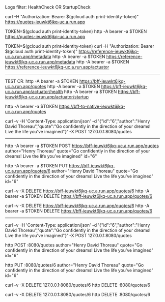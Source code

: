 Logs filter:
HealthCheck OR StartupCheck


curl -H "Authorization: Bearer $(gcloud auth print-identity-token)" https://quotes-ieuwkt6jkq-uc.a.run.app

TOKEN=$(gcloud auth print-identity-token)
http -A bearer -a $TOKEN https://quotes-ieuwkt6jkq-uc.a.run.app

TOKEN=$(gcloud auth print-identity-token)
curl -H "Authorization: Bearer $(gcloud auth print-identity-token)" https://reference-ieuwkt6jkq-uc.a.run.app/metadata
http -A bearer -a $TOKEN https://reference-ieuwkt6jkq-uc.a.run.app/metadata
http -A bearer -a $TOKEN https://reference-ieuwkt6jkq-uc.a.run.app/actuator


---
TEST CR:
http -A bearer -a $TOKEN https://bff-ieuwkt6jkq-uc.a.run.app/quotes
http -A bearer -a $TOKEN https://bff-ieuwkt6jkq-uc.a.run.app/actuator/health
http -A bearer -a $TOKEN https://bff-ieuwkt6jkq-uc.a.run.app/actuator/startup

http -A bearer -a $TOKEN https://bff-to-native-ieuwkt6jkq-uc.a.run.app/quotes

curl -v -H 'Content-Type: application/json' -d '{"id":"6","author":"Henry David Thoreau","quote":"Go confidently in the direction of your dreams! Live the life you’ve imagined"}' -X POST 127.0.0.1:8080/quotes

---

http -A bearer -a $TOKEN POST https://bff-ieuwkt6jkq-uc.a.run.app/quotes author="Henry Thoreau" quote="Go confidently in the direction of your dreams! Live the life you’ve imagined" id="6"

http -A bearer -a $TOKEN PUT https://bff-ieuwkt6jkq-uc.a.run.app/quotes/6 author="Henry David Thoreau" quote="Go confidently in the direction of your dreams! Live the life you’ve imagined" id="6"

curl -v -X DELETE https://bff-ieuwkt6jkq-uc.a.run.app/quotes/6
http -A bearer -a $TOKEN DELETE https://bff-ieuwkt6jkq-uc.a.run.app/quotes/6

curl -v -X DELETE https://bff-ieuwkt6jkq-uc.a.run.app/quotes/6
http -A bearer -a $TOKEN DELETE https://bff-ieuwkt6jkq-uc.a.run.app/quotes/6  






---

curl -v -H 'Content-Type: application/json' -d '{"id":"6","author":"Henry David Thoreau","quote":"Go confidently in the direction of your dreams! Live the life you’ve imagined"}' -X POST 127.0.0.1:8080/quotes

http POST :8080/quotes author="Henry David Thoreau" quote="Go confidently in the direction of your dreams! Live the life you’ve imagined" id="6"

http PUT :8080/quotes/6 author="Henry David Thoreau" quote="Go confidently in the direction of your dreams! Live the life you’ve imagined" id="6"

curl -v -X DELETE 127.0.0.1:8080/quotes/6
http DELETE :8080/quotes/6

curl -v -X DELETE 127.0.0.1:8080/quotes/6
http DELETE :8080/quotes/6  

